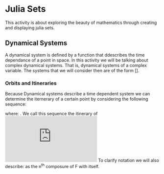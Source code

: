 # Julia Sets
This activity is about exploring the beauty of mathematics through creating and displaying julia sets. 

## Dynamical Systems
A dynamical system is defined by a function that ddescribes the time dependance of a point in space. In this activity we will be talking about complex dynamical systems. That is, dynamical systems of a complex variable. The systems that we will consider then are of the form [].

### Orbits and Itineraries
Because Dynamical systems describe a time dependent system we can determine the iternerary of a certain point by considering the following sequence: 

where:
.
We call this sequence the itinerary of ![x](https://latex.codecogs.com/gif.latex?x)
To clarify notation we will also describe:
as the n<sup>th</sup> composure of F with itself.

